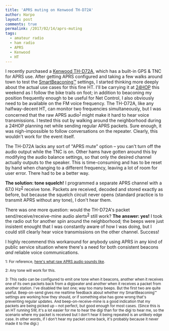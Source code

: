 ```yaml
---
title: 'APRS muting on Kenwood TH-D72A'
author: Harpo
layout: post
comments: true
permalink: /2017/02/14/aprs-muting
tags:
  - amateur radio
  - ham radio
  - APRS
  - Kenwood
  - HT
---
```


I recently purchased a [Kenwood TH-D72A](http://www.kenwood.com/usa/com/amateur/th-d72a/), which has a built-in GPS & TNC for APRS use.  After getting APRS configured and taking a few walks around town to test the [SmartBeaconing™](http://www.hamhud.net/hh2/smartbeacon.html) settings, I started thinking more deeply about the actual use cases for this fine HT.  I'll be carrying it at [24HOP](http://rstclub.org/24hop.html) this weekend as I follow the bike trails on foot; in addition to beaconing my position frequently enough to be useful for Net Control, I also obviously need to be available on the FM voice frequency.  The TH-D72A, like any halfway-decent HT, can monitor two frequencies simultaneously, but I was concerned that the raw APRS audio<sup>[1](#footnote1)</sup> might make it hard to hear voice transmissions.  I tested this out by walking around the neighborhood during a 24HOP planning net while sending regular APRS packets.  Sure enough, it was nigh-impossible to follow conversations on the repeater.  Clearly, this wouldn't work for the event itself.

The TH-D72A lacks any sort of "APRS mute" option – you can't turn off the audio output while the TNC is on.  Other hams have gotten around this by modifying the audio balance settings, so that only the desired channel actually outputs to the speaker.  This is time-consuming and has to be reset by hand when changing to a different frequency, leaving a lot of room for user error.  There had to be a better way.

**The solution: tone squelch!**  I programmed a separate APRS channel with a 67.0 Hz<sup>[2](#footnote2)</sup> receive tone.  Packets are received, decoded and stored exactly as before, but because the squelch circuit never opens (standard practice is to transmit APRS without any tone), I don't hear them.

There was one more question: would the TH-D72A's packet send/receive/receive-mine audio alerts<sup>[3](#footnote3)</sup> still work?  **The answer: yes!**  I took the radio out for another spin around the neighborhood; the beeps were just insistent enought that I was constantly aware of how I was doing, but I could still clearly hear voice transmissions on the other channel.  Success!

I highly recommend this workaround for anybody using APRS in any kind of public service situation where there's a need for both consistent beacons *and* reliable voice communications.

<small><a name="footnote1">1</a>: For reference, [here's what raw APRS audio sounds like](https://www.youtube.com/watch?v=32yuWezqjrI).
</small>

<small><a name="footnote2">2</a>: Any tone will work for this.
</small>

<small><a name="footnote3">3</a>: This radio can be configured to emit one tone when it beacons, another when it receives one of its own packets back from a digipeater and another when it receives a packet from another station.  I've disabled the last one; way too many beeps.  But the first two are quite useful.  Beep-on-send gives me realtime feedback about whether my SmartBeaconing™ settings are working how they should, or if something else has gone wrong that's preventing regular updates.  And beep-on-receive-mine is a good indication that my packets are being picked up – not perfect, but good enough for most cases.  (Since this is an HT running 5W, it's a lot easier for me to hear the digi than for the digi to hear me, so the scenario where my packet is received but I don't hear it being repeated is an unlikely edge case.  In other words, if I don't hear my packet come back, it's probably because it never made it to the digi.)</small>

